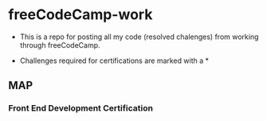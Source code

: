 # freeCodeCamp-work

* This is a repo for posting all my code (resolved chalenges) from working through freeCodeCamp.

* Challenges required for certifications are marked with a *

## MAP

### Front End Development Certification